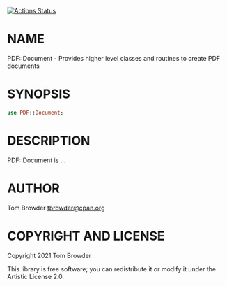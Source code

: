 [![Actions Status](https://github.com/tbrowder/PDF-Document/workflows/test/badge.svg)](https://github.com/tbrowder/PDF-Document/actions)

NAME
====

PDF::Document - Provides higher level classes and routines to create PDF documents

SYNOPSIS
========

```raku
use PDF::Document;
```

DESCRIPTION
===========

PDF::Document is ...

AUTHOR
======

Tom Browder <tbrowder@cpan.org>

COPYRIGHT AND LICENSE
=====================

Copyright 2021 Tom Browder

This library is free software; you can redistribute it or modify it under the Artistic License 2.0.

